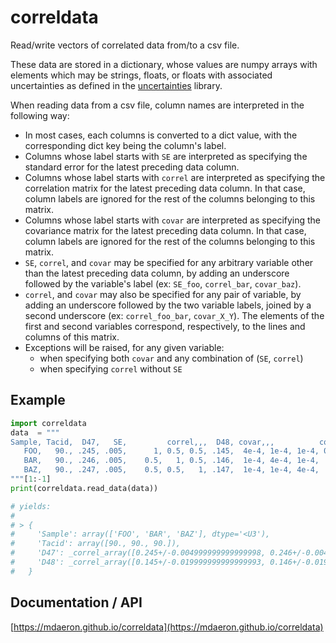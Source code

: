 # correldata

Read/write vectors of correlated data from/to a csv file.

These data are stored in a dictionary, whose values are numpy arrays
with elements which may be strings, floats, or floats with associated uncertainties
as defined in the [uncertainties](https://pypi.org/project/uncertainties) library.

When reading data from a csv file, column names are interpreted in the following way:

* In most cases, each columns is converted to a dict value, with the corresponding
dict key being the column's label.
* Columns whose label starts with `SE` are interpreted as specifying the standard
error for the latest preceding data column.
* Columns whose label starts with `correl` are interpreted as specifying the
correlation matrix for the latest preceding data column. In that case, column labels
are ignored for the rest of the columns belonging to this matrix.
* Columns whose label starts with `covar` are interpreted as specifying the
covariance matrix for the latest preceding data column. In that case, column labels
are ignored for the rest of the columns belonging to this matrix.
* `SE`, `correl`, and `covar` may be specified for any arbitrary variable other than
the latest preceding data column, by adding an underscore followed by the variable's
label (ex: `SE_foo`, `correl_bar`, `covar_baz`).
* `correl`, and `covar` may also be specified for any pair of variable, by adding an
underscore followed by the two variable labels, joined by a second underscore
(ex: `correl_foo_bar`, `covar_X_Y`). The elements of the first and second variables
correspond, respectively, to the lines and columns of this matrix.
* Exceptions will be raised, for any given variable:
	- when specifying both `covar` and any combination of (`SE`, `correl`)
	- when specifying `correl` without `SE`

## Example

```py
import correldata
data  = """
Sample, Tacid,  D47,   SE,         correl,,,  D48, covar,,,          correl_D47_D48
   FOO,   90., .245, .005,      1, 0.5, 0.5, .145,  4e-4, 1e-4, 1e-4, 0.5,   0,   0
   BAR,   90., .246, .005,    0.5,   1, 0.5, .146,  1e-4, 4e-4, 1e-4,   0, 0.5,   0
   BAZ,   90., .247, .005,    0.5, 0.5,   1, .147,  1e-4, 1e-4, 4e-4,   0,   0, 0.5
"""[1:-1]
print(correldata.read_data(data))

# yields:
# 
# > {
#     'Sample': array(['FOO', 'BAR', 'BAZ'], dtype='<U3'),
#     'Tacid': array([90., 90., 90.]),
#     'D47': _correl_array([0.245+/-0.004999999999999998, 0.246+/-0.004999999999999997, 0.247+/-0.005], dtype=object),
#     'D48': _correl_array([0.145+/-0.019999999999999993, 0.146+/-0.019999999999999993, 0.147+/-0.019999999999999997], dtype=object)
#   }
```

## Documentation / API

[https://mdaeron.github.io/correldata](https://mdaeron.github.io/correldata)